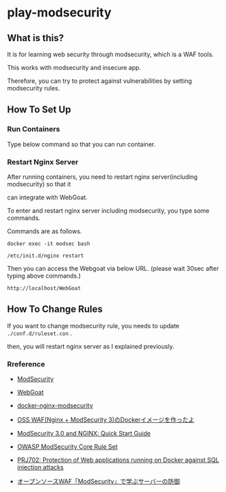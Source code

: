 # play-modsecurity


## What is this?
It is for learning web security through modsecurity, which is a WAF tools.

This works with modsecurity and insecure app.

Therefore, you can try to protect against vulnerabilities by setting modsecurity rules.

## How To Set Up

### Run Containers
Type below command so that you can run container.

### Restart Nginx Server
After running containers, you need to restart nginx server(including modsecurity) so that it

can integrate with WebGoat.

To enter and restart nginx server including modsecurity, you type some commands.

Commands are as follows.

`docker exec -it modsec bash`

`/etc/init.d/nginx restart`

Then you can access the Webgoat via below URL. (please wait 30sec after typing above commands.)

`http://localhost/WebGoat`

## How To Change Rules

If you want to change modsecurity rule, you needs to update `./conf.d/ruleset.con` .

then, you will restart nginx server as I explained previously.

### Rreference
- [ModSecurity](https://github.com/SpiderLabs/ModSecurity)

- [WebGoat](https://github.com/WebGoat/WebGoat)

- [docker-nginx-modsecurity](https://github.com/Fufuhu/docker-nginx-modsecurity)

- [OSS WAF(Nginx + ModSecurity 3)のDockerイメージを作ったよ](https://note.com/ryoma_0923/n/ndff9c1a58743)

- [ModSecurity 3.0 and NGINX: Quick Start Guide](https://www.nginx.com/resources/library/modsecurity-3-nginx-quick-start-guide/)

- [OWASP ModSecurity Core Rule Set](https://owasp.org/www-project-modsecurity-core-rule-set/)

- [PRJ702: Protection of Web applications running on Docker against SQL injection attacks](https://antonblogwordpress.wordpress.com/2018/08/14/prj702-protection-of-web-applications-running-on-docker-against-sql-injection-attacks/)

- [オープンソースWAF「ModSecurity」で学ぶサーバーの防御](https://persol-tech-s.co.jp/corporate/security/article.html?id=2)
